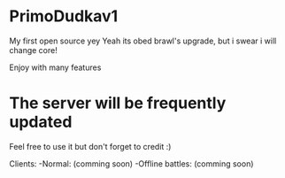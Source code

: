 # PrimoDudkav1
 My first open source yey
Yeah its obed brawl's upgrade, but i swear i will change core!

Enjoy with many features

# The server will be frequently updated

Feel free to use it but don't forget to credit :)

Clients:
  -Normal: (comming soon)
  -Offline battles: (comming soon)
